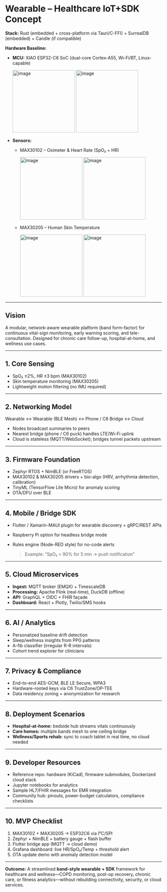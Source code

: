 # Wearable – Healthcare IoT+SDK Concept

**Stack:** Rust (embedded + cross-platform via Tauri/C-FFI) + SurrealDB (embedded) + Candle (if compatible)

**Hardware Baseline:**

* **MCU:** XIAO ESP32-C6 SoC (dual-core Cortex-A55, Wi-Fi/BT, Linux-capable)

    <img width="auto" height="200" alt="image" src="https://github.com/user-attachments/assets/93b4fa06-bbe1-46a4-bbbc-61eb7910c3b3" />
    <img width="auto" height="200" alt="image" src="https://github.com/user-attachments/assets/ad684b79-3f96-4360-80c6-31ebb8745015" />

* **Sensors:**

  * MAX30102 – Oximeter & Heart Rate (SpO₂ + HR)

    <img width="auto" height="200" alt="image" src="https://github.com/user-attachments/assets/28cd40a6-15fe-4358-bb83-1c2087b71c4a" />
    <img width="auto" height="200" alt="image" src="https://github.com/user-attachments/assets/00e2713d-bbf1-4c84-8683-0cc38eb209a7" />


  * MAX30205 – Human Skin Temperature
  
    <img width="auto" height="200" alt="image" src="https://github.com/user-attachments/assets/cddb6d25-80e5-4128-9f71-87d094b1067b" />
    <img width="auto" height="200" alt="image" src="https://github.com/user-attachments/assets/0505348d-5cc2-422d-a15f-0a94faac48a8" />

---

## Vision

A modular, network-aware wearable platform (band form-factor) for continuous vital-sign monitoring, early warning scoring, and tele-consultation. Designed for chronic care follow-up, hospital-at-home, and wellness use cases.

---

## 1. Core Sensing

* SpO₂ ±2%, HR ±3 bpm (MAX30102)
* Skin temperature monitoring (MAX30205)
* Lightweight motion filtering (no IMU required)

---

## 2. Networking Model

Wearable ↔ Wearable (BLE Mesh) ↔ Phone / C6 Bridge ↔ Cloud

* Nodes broadcast summaries to peers
* Nearest bridge (phone / C6 puck) handles LTE/Wi-Fi uplink
* Cloud is stateless (MQTT/WebSocket); bridges tunnel packets upstream

---

## 3. Firmware Foundation

* Zephyr RTOS + NimBLE (or FreeRTOS)
* MAX30102 & MAX30205 drivers + bio-algo (HRV, arrhythmia detection, calibration)
* TinyML (TensorFlow Lite Micro) for anomaly scoring
* OTA/DFU over BLE

---

## 4. Mobile / Bridge SDK

* Flutter / Xamarin-MAUI plugin for wearable discovery + gRPC/REST APIs
* Raspberry Pi option for headless bridge mode
* Rules engine (Node-RED style) for no-code alerts

  > Example: “SpO₂ < 90% for 5 min → push notification”

---

## 5. Cloud Microservices

* **Ingest:** MQTT broker (EMQX) + TimescaleDB
* **Processing:** Apache Flink (real-time), DuckDB (offline)
* **API:** GraphQL + OIDC + FHIR façade
* **Dashboard:** React + Plotly, Twilio/SMS hooks

---

## 6. AI / Analytics

* Personalized baseline drift detection
* Sleep/wellness insights from PPG patterns
* A-fib classifier (irregular R-R intervals)
* Cohort trend explorer for clinicians

---

## 7. Privacy & Compliance

* End-to-end AES-GCM, BLE LE Secure, WPA3
* Hardware-rooted keys via C6 TrustZone/OP-TEE
* Data residency zoning + anonymization for research

---

## 8. Deployment Scenarios

* **Hospital-at-home:** bedside hub streams vitals continuously
* **Care homes:** multiple bands mesh to one ceiling bridge
* **Wellness/Sports rehab:** sync to coach tablet in real time, no cloud needed

---

## 9. Developer Resources

* Reference repo: hardware (KiCad), firmware submodules, Dockerized cloud stack
* Jupyter notebooks for analytics
* Sample HL7/FHIR messages for EMR integration
* Community hub: pinouts, power-budget calculators, compliance checklists

---

## 10. MVP Checklist

1. MAX30102 + MAX30205 → ESP32C6 via I²C/SPI
2. Zephyr + NimBLE + battery gauge + flash buffer
3. Flutter bridge app (MQTT → cloud demo)
4. Grafana dashboard: live HR/SpO₂/Temp + threshold alert
5. OTA update demo with anomaly detection model

---

**Outcome:**
A streamlined **band-style wearable + SDK** framework for healthcare and wellness—COPD monitoring, post-op recovery, chronic care, or fitness analytics—without rebuilding connectivity, security, or cloud services.
